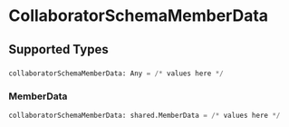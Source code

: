 # CollaboratorSchemaMemberData


## Supported Types

### 

```python
collaboratorSchemaMemberData: Any = /* values here */
```

### MemberData

```python
collaboratorSchemaMemberData: shared.MemberData = /* values here */
```

